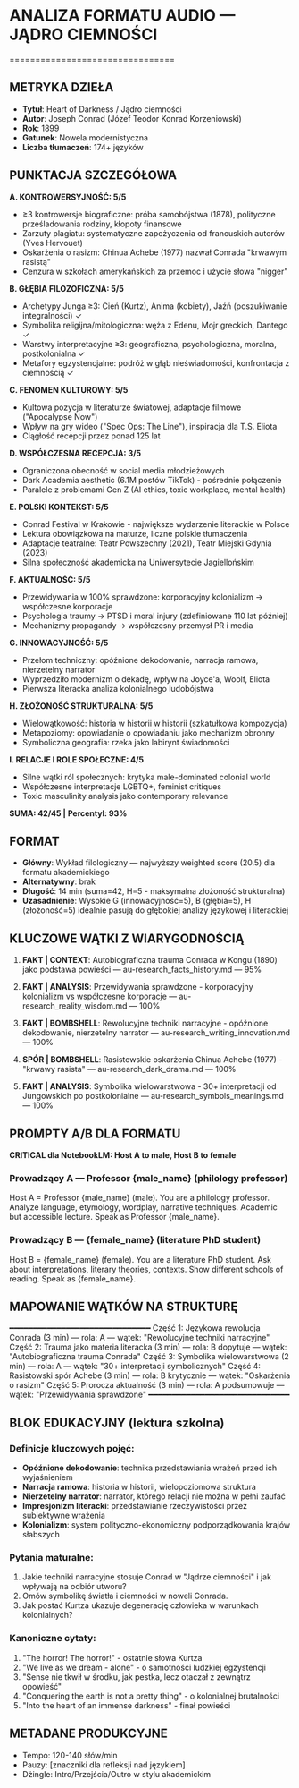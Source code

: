 # ANALIZA FORMATU AUDIO — JĄDRO CIEMNOŚCI
================================

## METRYKA DZIEŁA
- **Tytuł**: Heart of Darkness / Jądro ciemności
- **Autor**: Joseph Conrad (Józef Teodor Konrad Korzeniowski)
- **Rok**: 1899
- **Gatunek**: Nowela modernistyczna
- **Liczba tłumaczeń**: 174+ języków

## PUNKTACJA SZCZEGÓŁOWA
**A. KONTROWERSYJNOŚĆ: 5/5**
- ≥3 kontrowersje biograficzne: próba samobójstwa (1878), polityczne prześladowania rodziny, kłopoty finansowe
- Zarzuty plagiatu: systematyczne zapożyczenia od francuskich autorów (Yves Hervouet)
- Oskarżenia o rasizm: Chinua Achebe (1977) nazwał Conrada "krwawym rasistą"
- Cenzura w szkołach amerykańskich za przemoc i użycie słowa "nigger"

**B. GŁĘBIA FILOZOFICZNA: 5/5**
- Archetypy Junga ≥3: Cień (Kurtz), Anima (kobiety), Jaźń (poszukiwanie integralności) ✓
- Symbolika religijna/mitologiczna: węża z Edenu, Mojr greckich, Dantego ✓
- Warstwy interpretacyjne ≥3: geograficzna, psychologiczna, moralna, postkolonialna ✓
- Metafory egzystencjalne: podróż w głąb nieświadomości, konfrontacja z ciemnością ✓

**C. FENOMEN KULTUROWY: 5/5**
- Kultowa pozycja w literaturze światowej, adaptacje filmowe ("Apocalypse Now")
- Wpływ na gry wideo ("Spec Ops: The Line"), inspiracja dla T.S. Eliota
- Ciągłość recepcji przez ponad 125 lat

**D. WSPÓŁCZESNA RECEPCJA: 3/5**
- Ograniczona obecność w social media młodzieżowych
- Dark Academia aesthetic (6.1M postów TikTok) - pośrednie połączenie
- Paralele z problemami Gen Z (AI ethics, toxic workplace, mental health)

**E. POLSKI KONTEKST: 5/5**
- Conrad Festival w Krakowie - największe wydarzenie literackie w Polsce
- Lektura obowiązkowa na maturze, liczne polskie tłumaczenia
- Adaptacje teatralne: Teatr Powszechny (2021), Teatr Miejski Gdynia (2023)
- Silna społeczność akademicka na Uniwersytecie Jagiellońskim

**F. AKTUALNOŚĆ: 5/5**
- Przewidywania w 100% sprawdzone: korporacyjny kolonializm → współczesne korporacje
- Psychologia traumy → PTSD i moral injury (zdefiniowane 110 lat później)
- Mechanizmy propagandy → współczesny przemysł PR i media

**G. INNOWACYJNOŚĆ: 5/5**
- Przełom techniczny: opóźnione dekodowanie, narracja ramowa, nierzetelny narrator
- Wyprzedziło modernizm o dekadę, wpływ na Joyce'a, Woolf, Eliota
- Pierwsza literacka analiza kolonialnego ludobójstwa

**H. ZŁOŻONOŚĆ STRUKTURALNA: 5/5**
- Wielowątkowość: historia w historii w historii (szkatułkowa kompozycja)
- Metapoziomy: opowiadanie o opowiadaniu jako mechanizm obronny
- Symboliczna geografia: rzeka jako labirynt świadomości

**I. RELACJE I ROLE SPOŁECZNE: 4/5**
- Silne wątki ról społecznych: krytyka male-dominated colonial world
- Współczesne interpretacje LGBTQ+, feminist critiques
- Toxic masculinity analysis jako contemporary relevance

**SUMA: 42/45 | Percentyl: 93%**

## FORMAT
- **Główny**: Wykład filologiczny — najwyższy weighted score (20.5) dla formatu akademickiego
- **Alternatywny**: brak
- **Długość**: 14 min (suma=42, H=5 - maksymalna złożoność strukturalna)
- **Uzasadnienie**: Wysokie G (innowacyjność=5), B (głębia=5), H (złożoność=5) idealnie pasują do głębokiej analizy językowej i literackiej

## KLUCZOWE WĄTKI Z WIARYGODNOŚCIĄ

1. **FAKT | CONTEXT**: Autobiograficzna trauma Conrada w Kongu (1890) jako podstawa powieści — au-research_facts_history.md — 95%

2. **FAKT | ANALYSIS**: Przewidywania sprawdzone - korporacyjny kolonializm vs współczesne korporacje — au-research_reality_wisdom.md — 100%

3. **FAKT | BOMBSHELL**: Rewolucyjne techniki narracyjne - opóźnione dekodowanie, nierzetelny narrator — au-research_writing_innovation.md — 100%

4. **SPÓR | BOMBSHELL**: Rasistowskie oskarżenia Chinua Achebe (1977) - "krwawy rasista" — au-research_dark_drama.md — 100%

5. **FAKT | ANALYSIS**: Symbolika wielowarstwowa - 30+ interpretacji od Jungowskich po postkolonialne — au-research_symbols_meanings.md — 100%

## PROMPTY A/B DLA FORMATU

**CRITICAL dla NotebookLM: Host A to male, Host B to female**

### Prowadzący A — Professor {male_name} (philology professor)
Host A = Professor {male_name} (male). 
You are a philology professor. Analyze language, etymology, wordplay, narrative techniques. Academic but accessible lecture. Speak as Professor {male_name}.

### Prowadzący B — {female_name} (literature PhD student)
Host B = {female_name} (female). 
You are a literature PhD student. Ask about interpretations, literary theories, contexts. Show different schools of reading. Speak as {female_name}.

## MAPOWANIE WĄTKÓW NA STRUKTURĘ
━━━━━━━━━━━━━━━━━━━━━━━━━━━━━━
Część 1: Językowa rewolucja Conrada (3 min) — rola: A — wątek: "Rewolucyjne techniki narracyjne"
Część 2: Trauma jako materia literacka (3 min) — rola: B dopytuje — wątek: "Autobiograficzna trauma Conrada"
Część 3: Symbolika wielowarstwowa (2 min) — rola: A — wątek: "30+ interpretacji symbolicznych"
Część 4: Rasistowski spór Achebe (3 min) — rola: B krytycznie — wątek: "Oskarżenia o rasizm"
Część 5: Prorocza aktualność (3 min) — rola: A podsumowuje — wątek: "Przewidywania sprawdzone"
━━━━━━━━━━━━━━━━━━━━━━━━━━━━━━

## BLOK EDUKACYJNY (lektura szkolna)

### Definicje kluczowych pojęć:
- **Opóźnione dekodowanie**: technika przedstawiania wrażeń przed ich wyjaśnieniem
- **Narracja ramowa**: historia w historii, wielopoziomowa struktura
- **Nierzetelny narrator**: narrator, którego relacji nie można w pełni zaufać
- **Impresjonizm literacki**: przedstawianie rzeczywistości przez subiektywne wrażenia
- **Kolonializm**: system polityczno-ekonomiczny podporządkowania krajów słabszych

### Pytania maturalne:
1. Jakie techniki narracyjne stosuje Conrad w "Jądrze ciemności" i jak wpływają na odbiór utworu?
2. Omów symbolikę światła i ciemności w noweli Conrada.
3. Jak postać Kurtza ukazuje degenerację człowieka w warunkach kolonialnych?

### Kanoniczne cytaty:
1. "The horror! The horror!" - ostatnie słowa Kurtza
2. "We live as we dream - alone" - o samotności ludzkiej egzystencji
3. "Sense nie tkwił w środku, jak pestka, lecz otaczał z zewnątrz opowieść"
4. "Conquering the earth is not a pretty thing" - o kolonialnej brutalności
5. "Into the heart of an immense darkness" - finał powieści

## METADANE PRODUKCYJNE
- Tempo: 120-140 słów/min
- Pauzy: [znaczniki dla refleksji nad językiem]
- Dżingle: Intro/Przejścia/Outro w stylu akademickim